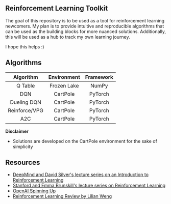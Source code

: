 ## Reinforcement Learning Toolkit

The goal of this repository is to be used as a tool for reinforcement learning newcomers. My plan is to provide intuitive and reproducible algorithms that can be used as the building blocks for more nuanced solutions. Additionally, this will be used as a hub to track my own learning journey.

I hope this helps :)

## Algorithms
| Algorithm | Environment | Framework |
| :-------: | :------------: | :----------: |
| Q Table   | Frozen Lake    | NumPy   |
| DQN       | CartPole       | PyTorch   |
| Dueling DQN | CartPole | PyTorch | 
| Reinforce/VPG | CartPole       | PyTorch      |
| A2C | CartPole | PyTorch |

**Disclaimer**
- Solutions are developed on the CartPole environment for the sake of simplicity

## Resources
- [DeepMind and David Silver's lecture series on an Introduction to Reinforcement Learning](https://youtube.com/playlist?list=PLqYmG7hTraZBiG_XpjnPrSNw-1XQaM_gB) 
- [Stanford and Emma Brunskill's lecture series on Reinforcement Learning](https://youtube.com/playlist?list=PLoROMvodv4rOSOPzutgyCTapiGlY2Nd8u)
- [OpenAI Spinning Up](https://spinningup.openai.com/en/latest/)
- [Reinforcement Learning Review by Lilian Weng](https://lilianweng.github.io/lil-log/2018/02/19/a-long-peek-into-reinforcement-learning.html)

